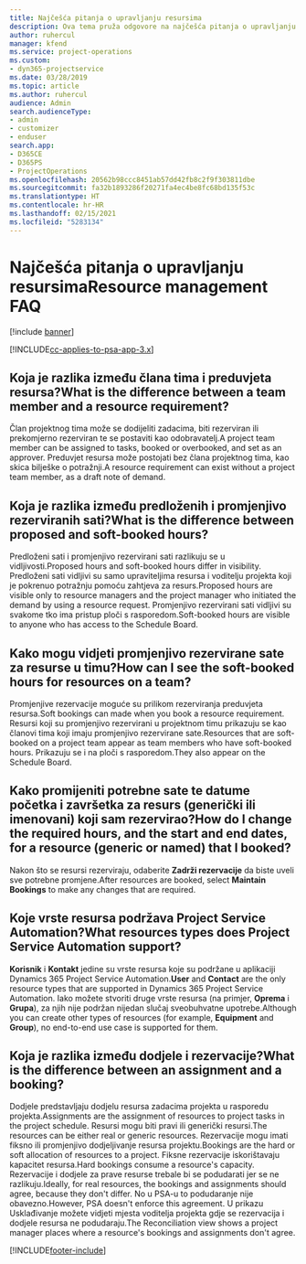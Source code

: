 ```yaml
---
title: Najčešća pitanja o upravljanju resursima
description: Ova tema pruža odgovore na najčešća pitanja o upravljanju resursima.
author: ruhercul
manager: kfend
ms.service: project-operations
ms.custom:
- dyn365-projectservice
ms.date: 03/28/2019
ms.topic: article
ms.author: ruhercul
audience: Admin
search.audienceType:
- admin
- customizer
- enduser
search.app:
- D365CE
- D365PS
- ProjectOperations
ms.openlocfilehash: 20562b98ccc8451ab57dd42fb8c2f9f303811dbe
ms.sourcegitcommit: fa32b1893286f20271fa4ec4be8fc68bd135f53c
ms.translationtype: HT
ms.contentlocale: hr-HR
ms.lasthandoff: 02/15/2021
ms.locfileid: "5283134"
---
```

# <a name="resource-management-faq"></a><span data-ttu-id="189c2-103">Najčešća pitanja o upravljanju resursima</span><span class="sxs-lookup"><span data-stu-id="189c2-103">Resource management FAQ</span></span>

[!include [banner](../includes/psa-now-project-operations.md)]

[!INCLUDE[cc-applies-to-psa-app-3.x](../includes/cc-applies-to-psa-app-3x.md)]

## <a name="what-is-the-difference-between-a-team-member-and-a-resource-requirement"></a><span data-ttu-id="189c2-104">Koja je razlika između člana tima i preduvjeta resursa?</span><span class="sxs-lookup"><span data-stu-id="189c2-104">What is the difference between a team member and a resource requirement?</span></span>

<span data-ttu-id="189c2-105">Član projektnog tima može se dodijeliti zadacima, biti rezerviran ili prekomjerno rezerviran te se postaviti kao odobravatelj.</span><span class="sxs-lookup"><span data-stu-id="189c2-105">A project team member can be assigned to tasks, booked or overbooked, and set as an approver.</span></span> <span data-ttu-id="189c2-106">Preduvjet resursa može postojati bez člana projektnog tima, kao skica bilješke o potražnji.</span><span class="sxs-lookup"><span data-stu-id="189c2-106">A resource requirement can exist without a project team member, as a draft note of demand.</span></span> 

## <a name="what-is-the-difference-between-proposed-and-soft-booked-hours"></a><span data-ttu-id="189c2-107">Koja je razlika između predloženih i promjenjivo rezerviranih sati?</span><span class="sxs-lookup"><span data-stu-id="189c2-107">What is the difference between proposed and soft-booked hours?</span></span>

<span data-ttu-id="189c2-108">Predloženi sati i promjenjivo rezervirani sati razlikuju se u vidljivosti.</span><span class="sxs-lookup"><span data-stu-id="189c2-108">Proposed hours and soft-booked hours differ in visibility.</span></span> <span data-ttu-id="189c2-109">Predloženi sati vidljivi su samo upraviteljima resursa i voditelju projekta koji je pokrenuo potražnju pomoću zahtjeva za resurs.</span><span class="sxs-lookup"><span data-stu-id="189c2-109">Proposed hours are visible only to resource managers and the project manager who initiated the demand by using a resource request.</span></span> <span data-ttu-id="189c2-110">Promjenjivo rezervirani sati vidljivi su svakome tko ima pristup ploči s rasporedom.</span><span class="sxs-lookup"><span data-stu-id="189c2-110">Soft-booked hours are visible to anyone who has access to the Schedule Board.</span></span>

## <a name="how-can-i-see-the-soft-booked-hours-for-resources-on-a-team"></a><span data-ttu-id="189c2-111">Kako mogu vidjeti promjenjivo rezervirane sate za resurse u timu?</span><span class="sxs-lookup"><span data-stu-id="189c2-111">How can I see the soft-booked hours for resources on a team?</span></span>

<span data-ttu-id="189c2-112">Promjenjive rezervacije moguće su prilikom rezerviranja preduvjeta resursa.</span><span class="sxs-lookup"><span data-stu-id="189c2-112">Soft bookings can made when you book a resource requirement.</span></span> <span data-ttu-id="189c2-113">Resursi koji su promjenjivo rezervirani u projektnom timu prikazuju se kao članovi tima koji imaju promjenjivo rezervirane sate.</span><span class="sxs-lookup"><span data-stu-id="189c2-113">Resources that are soft-booked on a project team appear as team members who have soft-booked hours.</span></span> <span data-ttu-id="189c2-114">Prikazuju se i na ploči s rasporedom.</span><span class="sxs-lookup"><span data-stu-id="189c2-114">They also appear on the Schedule Board.</span></span>

## <a name="how-do-i-change-the-required-hours-and-the-start-and-end-dates-for-a-resource-generic-or-named-that-i-booked"></a><span data-ttu-id="189c2-115">Kako promijeniti potrebne sate te datume početka i završetka za resurs (generički ili imenovani) koji sam rezervirao?</span><span class="sxs-lookup"><span data-stu-id="189c2-115">How do I change the required hours, and the start and end dates, for a resource (generic or named) that I booked?</span></span>

<span data-ttu-id="189c2-116">Nakon što se resursi rezerviraju, odaberite **Zadrži rezervacije** da biste uveli sve potrebne promjene.</span><span class="sxs-lookup"><span data-stu-id="189c2-116">After resources are booked, select **Maintain Bookings** to make any changes that are required.</span></span>

## <a name="what-resources-types-does-project-service-automation-support"></a><span data-ttu-id="189c2-117">Koje vrste resursa podržava Project Service Automation?</span><span class="sxs-lookup"><span data-stu-id="189c2-117">What resources types does Project Service Automation support?</span></span>

<span data-ttu-id="189c2-118">**Korisnik** i **Kontakt** jedine su vrste resursa koje su podržane u aplikaciji Dynamics 365 Project Service Automation.</span><span class="sxs-lookup"><span data-stu-id="189c2-118">**User** and **Contact** are the only resource types that are supported in Dynamics 365 Project Service Automation.</span></span> <span data-ttu-id="189c2-119">Iako možete stvoriti druge vrste resursa (na primjer, **Oprema** i **Grupa**), za njih nije podržan nijedan slučaj sveobuhvatne upotrebe.</span><span class="sxs-lookup"><span data-stu-id="189c2-119">Although you can create other types of resources (for example, **Equipment** and **Group**), no end-to-end use case is supported for them.</span></span>

## <a name="what-is-the-difference-between-an-assignment-and-a-booking"></a><span data-ttu-id="189c2-120">Koja je razlika između dodjele i rezervacije?</span><span class="sxs-lookup"><span data-stu-id="189c2-120">What is the difference between an assignment and a booking?</span></span>

<span data-ttu-id="189c2-121">Dodjele predstavljaju dodjelu resursa zadacima projekta u rasporedu projekta.</span><span class="sxs-lookup"><span data-stu-id="189c2-121">Assignments are the assignment of resources to project tasks in the project schedule.</span></span> <span data-ttu-id="189c2-122">Resursi mogu biti pravi ili generički resursi.</span><span class="sxs-lookup"><span data-stu-id="189c2-122">The resources can be either real or generic resources.</span></span> <span data-ttu-id="189c2-123">Rezervacije mogu imati fiksno ili promjenjivo dodjeljivanje resursa projektu.</span><span class="sxs-lookup"><span data-stu-id="189c2-123">Bookings are the hard or soft allocation of resources to a project.</span></span> <span data-ttu-id="189c2-124">Fiksne rezervacije iskorištavaju kapacitet resursa.</span><span class="sxs-lookup"><span data-stu-id="189c2-124">Hard bookings consume a resource's capacity.</span></span> <span data-ttu-id="189c2-125">Rezervacije i dodjele za prave resurse trebale bi se podudarati jer se ne razlikuju.</span><span class="sxs-lookup"><span data-stu-id="189c2-125">Ideally, for real resources, the bookings and assignments should agree, because they don't differ.</span></span> <span data-ttu-id="189c2-126">No u PSA-u to podudaranje nije obavezno.</span><span class="sxs-lookup"><span data-stu-id="189c2-126">However, PSA doesn't enforce this agreement.</span></span> <span data-ttu-id="189c2-127">U prikazu Usklađivanje možete vidjeti mjesta voditelja projekta gdje se rezervacija i dodjele resursa ne podudaraju.</span><span class="sxs-lookup"><span data-stu-id="189c2-127">The Reconciliation view shows a project manager places where a resource's bookings and assignments don't agree.</span></span>


[!INCLUDE[footer-include](../includes/footer-banner.md)]